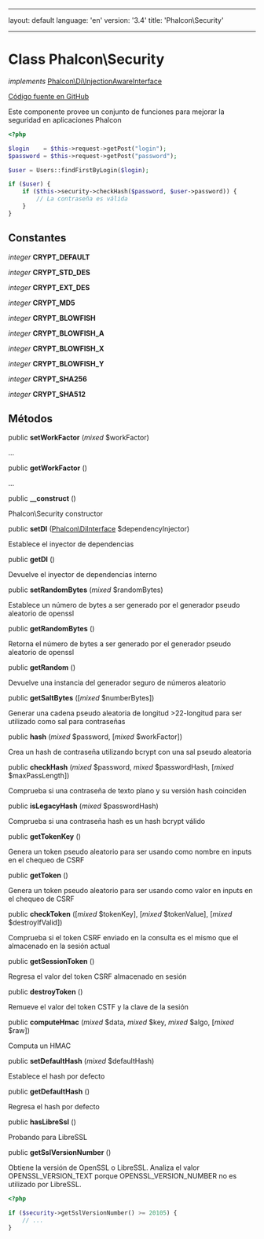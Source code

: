 * * *

layout: default language: 'en' version: '3.4' title: 'Phalcon\Security'

* * *

# Class **Phalcon\Security**

*implements* [Phalcon\Di\InjectionAwareInterface](/3.4/en/api/Phalcon_Di_InjectionAwareInterface)

<a href="https://github.com/phalcon/cphalcon/tree/v3.4.0/phalcon/security.zep" class="btn btn-default btn-sm">Código fuente en GitHub</a>

Este componente provee un conjunto de funciones para mejorar la seguridad en aplicaciones Phalcon

```php
<?php

$login    = $this->request->getPost("login");
$password = $this->request->getPost("password");

$user = Users::findFirstByLogin($login);

if ($user) {
    if ($this->security->checkHash($password, $user->password)) {
        // La contraseña es válida
    }
}

```

## Constantes

*integer* **CRYPT_DEFAULT**

*integer* **CRYPT_STD_DES**

*integer* **CRYPT_EXT_DES**

*integer* **CRYPT_MD5**

*integer* **CRYPT_BLOWFISH**

*integer* **CRYPT_BLOWFISH_A**

*integer* **CRYPT_BLOWFISH_X**

*integer* **CRYPT_BLOWFISH_Y**

*integer* **CRYPT_SHA256**

*integer* **CRYPT_SHA512**

## Métodos

public **setWorkFactor** (*mixed* $workFactor)

...

public **getWorkFactor** ()

...

public **__construct** ()

Phalcon\Security constructor

public **setDI** ([Phalcon\DiInterface](/3.4/en/api/Phalcon_DiInterface) $dependencyInjector)

Establece el inyector de dependencias

public **getDI** ()

Devuelve el inyector de dependencias interno

public **setRandomBytes** (*mixed* $randomBytes)

Establece un número de bytes a ser generado por el generador pseudo aleatorio de openssl

public **getRandomBytes** ()

Retorna el número de bytes a ser generado por el generador pseudo aleatorio de openssl

public **getRandom** ()

Devuelve una instancia del generador seguro de números aleatorio

public **getSaltBytes** ([*mixed* $numberBytes])

Generar una cadena pseudo aleatoria de longitud >22-longitud para ser utilizado como sal para contraseñas

public **hash** (*mixed* $password, [*mixed* $workFactor])

Crea un hash de contraseña utilizando bcrypt con una sal pseudo aleatoria

public **checkHash** (*mixed* $password, *mixed* $passwordHash, [*mixed* $maxPassLength])

Comprueba si una contraseña de texto plano y su versión hash coinciden

public **isLegacyHash** (*mixed* $passwordHash)

Comprueba si una contraseña hash es un hash bcrypt válido

public **getTokenKey** ()

Genera un token pseudo aleatorio para ser usando como nombre en inputs en el chequeo de CSRF

public **getToken** ()

Genera un token pseudo aleatorio para ser usando como valor en inputs en el chequeo de CSRF

public **checkToken** ([*mixed* $tokenKey], [*mixed* $tokenValue], [*mixed* $destroyIfValid])

Comprueba si el token CSRF enviado en la consulta es el mismo que el almacenado en la sesión actual

public **getSessionToken** ()

Regresa el valor del token CSRF almacenado en sesión

public **destroyToken** ()

Remueve el valor del token CSTF y la clave de la sesión

public **computeHmac** (*mixed* $data, *mixed* $key, *mixed* $algo, [*mixed* $raw])

Computa un HMAC

public **setDefaultHash** (*mixed* $defaultHash)

Establece el hash por defecto

public **getDefaultHash** ()

Regresa el hash por defecto

public **hasLibreSsl** ()

Probando para LibreSSL

public **getSslVersionNumber** ()

Obtiene la versión de OpenSSL o LibreSSL. Analiza el valor OPENSSL_VERSION_TEXT porque OPENSSL_VERSION_NUMBER no es utilizado por LibreSSL.

```php
<?php

if ($security->getSslVersionNumber() >= 20105) {
    // ...
}

```